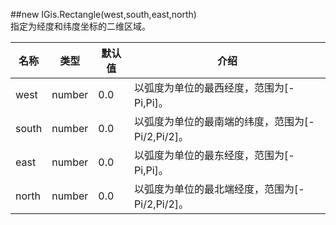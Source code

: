 ##new IGis.Rectangle(west,south,east,north)  
指定为经度和纬度坐标的二维区域。  
  
  
名称|类型|默认值|介绍  
-|-|-|-   
west |number |0.0 |以弧度为单位的最西经度，范围为[-Pi,Pi]。  
south |number |0.0 |以弧度为单位的最南端的纬度，范围为[-Pi/2,Pi/2]。  
east |number |0.0 |以弧度为单位的最东经度，范围为[-Pi,Pi]。  
north |number |0.0 |以弧度为单位的最北端经度，范围为[-Pi/2,Pi/2]。  
